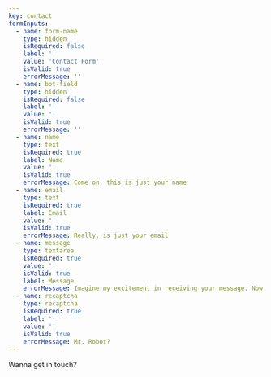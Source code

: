 ```yaml
---
key: contact
formInputs:
  - name: form-name
    type: hidden
    isRequired: false
    label: ''
    value: 'Contact Form'
    isValid: true
    errorMessage: ''
  - name: bot-field
    type: hidden
    isRequired: false
    label: ''
    value: ''
    isValid: true
    errorMessage: ''
  - name: name
    type: text
    isRequired: true
    label: Name
    value: ''
    isValid: true
    errorMessage: Come on, this is just your name
  - name: email
    type: text
    isRequired: true
    label: Email
    value: ''
    isValid: true
    errorMessage: Really, is just your email
  - name: message
    type: textarea
    isRequired: true
    value: ''
    isValid: true
    label: Message
    errorMessage: Imagine my excitement in receiving your message. Now imagine how sad I was when I found out it was empty. You don't want to make me sad, do you?
  - name: recaptcha
    type: recaptcha
    isRequired: true
    label: ''
    value: ''
    isValid: true
    errorMessage: Mr. Robot?
---
```

Wanna get in touch?